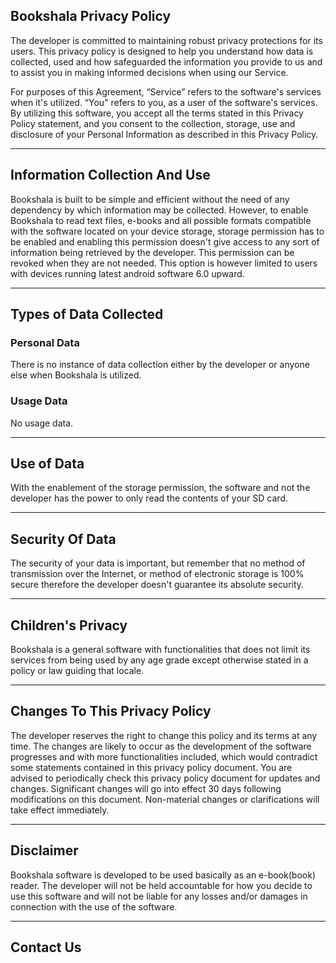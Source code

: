 ## Bookshala Privacy Policy

The developer is committed to maintaining robust privacy protections for its users.  This privacy policy is designed to help you understand how data is collected, used and how safeguarded the information you provide to us and to assist you in making informed decisions when using our Service.  

For purposes of this Agreement,
“Service” refers to the software's services when it's utilized.
“You” refers to you, as a user of the software's services. 
By utilizing this software, you accept all the terms stated in this Privacy Policy statement, and you consent to the collection, storage, use and disclosure of your Personal Information as described in this Privacy Policy. <hr>

## Information Collection And Use
Bookshala is built to be simple and efficient without the need of any dependency by which information may be collected. However, to enable Bookshala to read text files, e-books and all possible formats compatible with the software located on your device storage, storage permission has to be enabled and enabling this permission doesn't give access to any sort of information being retrieved by the developer. This permission can be revoked when they are not needed. This option is however limited to users with devices running latest android software 6.0 upward.  <hr>

## Types of Data Collected

### Personal Data
There is no instance of data collection either by the developer or anyone else when Bookshala is utilized.

### Usage Data
No usage data. <hr>

## Use of Data
With the enablement of the storage permission, the software and not the developer has the power to only read the contents of your SD card. <hr>

## Security Of Data
The security of your data is important, but remember that no method of transmission over the Internet, or method of electronic storage is 100% secure therefore the developer doesn't guarantee its absolute security. <hr>

## Children's Privacy
Bookshala is a general software with functionalities that does not limit its services from being used by any age grade except otherwise stated in a policy or law guiding that locale. <hr>

## Changes To This Privacy Policy

The developer reserves the right to change this policy and its terms at any time. The changes are likely to occur as the development of the software progresses and with more functionalities included, which would contradict some statements contained in this privacy policy document. 
You are advised to periodically check this privacy policy document for updates and changes. Significant changes will go into effect 30 days following modifications on this document. Non-material changes or clarifications will take effect immediately.  <hr>

## Disclaimer

Bookshala software is developed to be used basically as an e-book(book) reader. The developer will not be held accountable for how you decide to use this software and will not be liable for any losses and/or damages in connection with the use of the software. <hr>

## Contact Us
